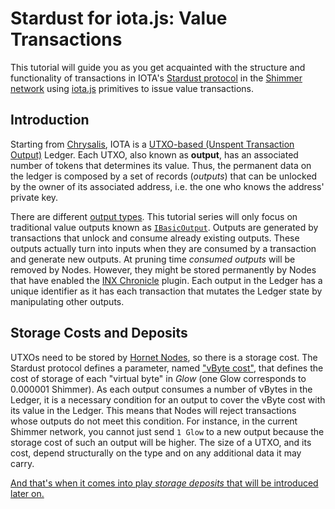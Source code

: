 # Stardust for iota.js: Value Transactions

This tutorial will guide you as you get acquainted with the structure and functionality of transactions in
IOTA's [Stardust protocol](https://wiki.iota.org/shimmer/introduction/welcome) in
the [Shimmer network](https://shimmer.network) using [iota.js](https://github.com/iotaledger/iota.js) primitives to
issue value transactions.

## Introduction

Starting from [Chrysalis](https://wiki.iota.org/introduction/welcome), IOTA is
a [UTXO-based (Unspent Transaction Output)](https://wiki.iota.org/introduction/reference/details#unspent-transaction-output-utxo)
Ledger. Each UTXO, also known as  **output**, has an associated number of tokens that determines its value.
Thus, the permanent data on the ledger is composed by a set of records (*outputs*) that can be unlocked by the owner of
its associated address, i.e. the one who knows the address' private key.

There are different [output types](https://wiki.iota.org/shimmer/learn/outputs). This tutorial series will only focus on
traditional value outputs known as [`IBasicOutput`](./../../references/client/interfaces/IBasicOutput.md). Outputs are
generated by transactions that unlock and consume already existing outputs. These outputs actually turn into inputs when
they are consumed by a transaction and generate new outputs. At pruning time *consumed outputs* will be removed by
Nodes. However, they might be stored permanently by Nodes that have enabled the
[INX Chronicle](https://wiki.iota.org/shimmer/chronicle/welcome) plugin.
Each output in the Ledger has a unique identifier as it has each transaction that mutates the Ledger state by
manipulating other outputs.

## Storage Costs and Deposits

UTXOs need to be stored by [Hornet Nodes](https://wiki.iota.org/shimmer/hornet/welcome), so there is a storage cost.
The Stardust protocol defines a parameter, named ["vByte cost"](../..//references/client/interfaces/IRent#vbytecost),
that defines the cost of storage of each "virtual byte" in *Glow* (one Glow corresponds to 0.000001 Shimmer).
As each output consumes a number of vBytes in the Ledger, it is a necessary condition for an output
to cover the vByte cost with its value in the Ledger. This means that Nodes will reject transactions
whose outputs do not meet this condition. For instance, in the current Shimmer network, you cannot just
send `1 Glow` to a new output because the storage cost of such an output will be higher. The size of a UTXO, and its
cost, depend structurally on the type and on any additional data it may carry.

[And that's when it comes
into play *storage deposits* that will be introduced later on.](delete?)

